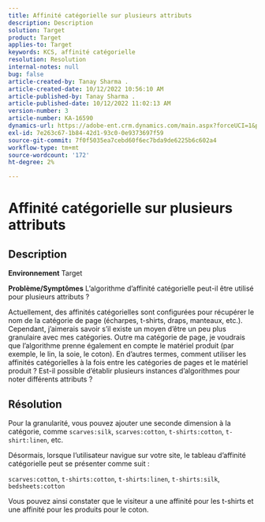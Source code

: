 ```yaml
---
title: Affinité catégorielle sur plusieurs attributs
description: Description
solution: Target
product: Target
applies-to: Target
keywords: KCS, affinité catégorielle
resolution: Resolution
internal-notes: null
bug: false
article-created-by: Tanay Sharma .
article-created-date: 10/12/2022 10:56:10 AM
article-published-by: Tanay Sharma .
article-published-date: 10/12/2022 11:02:13 AM
version-number: 3
article-number: KA-16590
dynamics-url: https://adobe-ent.crm.dynamics.com/main.aspx?forceUCI=1&pagetype=entityrecord&etn=knowledgearticle&id=3df49f79-1c4a-ed11-bba2-0022480868ff
exl-id: 7e263c67-1b84-42d1-93c0-0e9373697f59
source-git-commit: 7f0f5035ea7cebd60f6ec7bda9de6225b6c602a4
workflow-type: tm+mt
source-wordcount: '172'
ht-degree: 2%

---
```


# Affinité catégorielle sur plusieurs attributs

## Description

<b>Environnement</b>
Target


<b>Problème/Symptômes</b>
L’algorithme d’affinité catégorielle peut-il être utilisé pour plusieurs attributs ?

Actuellement, des affinités catégorielles sont configurées pour récupérer le nom de la catégorie de page (écharpes, t-shirts, draps, manteaux, etc.). Cependant, j’aimerais savoir s’il existe un moyen d’être un peu plus granulaire avec mes catégories. Outre ma catégorie de page, je voudrais que l’algorithme prenne également en compte le matériel produit (par exemple, le lin, la soie, le coton). En d’autres termes, comment utiliser les affinités catégorielles à la fois entre les catégories de pages et le matériel produit ? Est-il possible d’établir plusieurs instances d’algorithmes pour noter différents attributs ?


## Résolution


Pour la granularité, vous pouvez ajouter une seconde dimension à la catégorie, comme `scarves:silk`, `scarves:cotton`, `t-shirts:cotton`, `t-shirt:linen`, etc.

Désormais, lorsque l’utilisateur navigue sur votre site, le tableau d’affinité catégorielle peut se présenter comme suit :

`scarves:cotton`, `t-shirts:cotton`, `t-shirts:linen`, `t-shirts:silk`, `bedsheets:cotton`

Vous pouvez ainsi constater que le visiteur a une affinité pour les t-shirts et une affinité pour les produits pour le coton.
